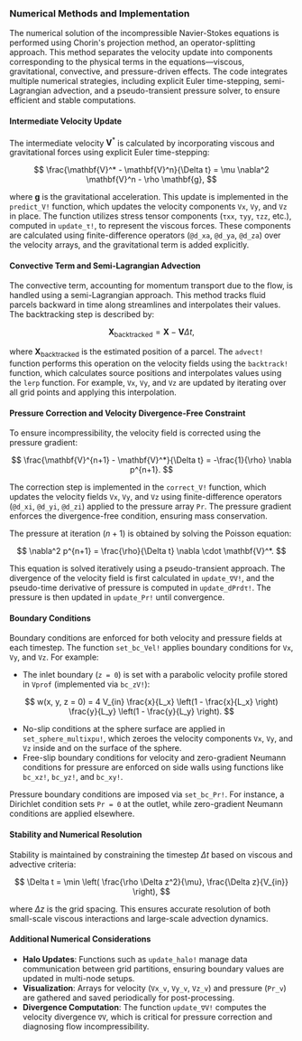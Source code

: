 ### Numerical Methods and Implementation
The numerical solution of the incompressible Navier-Stokes equations is performed using Chorin's projection method, an operator-splitting approach. This method separates the velocity update into components corresponding to the physical terms in the equations—viscous, gravitational, convective, and pressure-driven effects. The code integrates multiple numerical strategies, including explicit Euler time-stepping, semi-Lagrangian advection, and a pseudo-transient pressure solver, to ensure efficient and stable computations.

#### Intermediate Velocity Update

The intermediate velocity $\mathbf{V}^*$ is calculated by incorporating viscous and gravitational forces using explicit Euler time-stepping:

$$
\frac{\mathbf{V}^* - \mathbf{V}^n}{\Delta t} = \mu \nabla^2 \mathbf{V}^n - \rho \mathbf{g},
$$

where $\mathbf{g}$ is the gravitational acceleration. This update is implemented in the `predict_V!` function, which updates the velocity components `Vx`, `Vy`, and `Vz` in place. The function utilizes stress tensor components (`τxx`, `τyy`, `τzz`, etc.), computed in `update_τ!`, to represent the viscous forces. These components are calculated using finite-difference operators (`@d_xa`, `@d_ya`, `@d_za`) over the velocity arrays, and the gravitational term is added explicitly.

#### Convective Term and Semi-Lagrangian Advection

The convective term, accounting for momentum transport due to the flow, is handled using a semi-Lagrangian approach. This method tracks fluid parcels backward in time along streamlines and interpolates their values. The backtracking step is described by:

$$
\mathbf{X}_{\text{backtracked}} = \mathbf{X} - \mathbf{V} \Delta t,
$$

where $\mathbf{X}_{\text{backtracked}}$ is the estimated position of a parcel. The `advect!` function performs this operation on the velocity fields using the `backtrack!` function, which calculates source positions and interpolates values using the `lerp` function. For example, `Vx`, `Vy`, and `Vz` are updated by iterating over all grid points and applying this interpolation.

#### Pressure Correction and Velocity Divergence-Free Constraint

To ensure incompressibility, the velocity field is corrected using the pressure gradient:

$$
\frac{\mathbf{V}^{n+1} - \mathbf{V}^*}{\Delta t} = -\frac{1}{\rho} \nabla p^{n+1}.
$$

The correction step is implemented in the `correct_V!` function, which updates the velocity fields `Vx`, `Vy`, and `Vz` using finite-difference operators (`@d_xi`, `@d_yi`, `@d_zi`) applied to the pressure array `Pr`. The pressure gradient enforces the divergence-free condition, ensuring mass conservation.

The pressure at iteration $(n+1)$ is obtained by solving the Poisson equation:

$$
\nabla^2 p^{n+1} = \frac{\rho}{\Delta t} \nabla \cdot \mathbf{V}^*.
$$

This equation is solved iteratively using a pseudo-transient approach. The divergence of the velocity field is first calculated in `update_∇V!`, and the pseudo-time derivative of pressure is computed in `update_dPrdτ!`. The pressure is then updated in `update_Pr!` until convergence.

#### Boundary Conditions

Boundary conditions are enforced for both velocity and pressure fields at each timestep. The function `set_bc_Vel!` applies boundary conditions for `Vx`, `Vy`, and `Vz`. For example:
- The inlet boundary (`z = 0`) is set with a parabolic velocity profile stored in `Vprof` (implemented via `bc_zV!`):

$$ 
w(x, y, z = 0) = 4 V_{in} \frac{x}{L_x} \left(1 - \frac{x}{L_x} \right) \frac{y}{L_y} \left(1 - \frac{y}{L_y} \right).
$$
  
- No-slip conditions at the sphere surface are applied in `set_sphere_multixpu!`, which zeroes the velocity components `Vx`, `Vy`, and `Vz` inside and on the surface of the sphere.
- Free-slip boundary conditions for velocity and zero-gradient Neumann conditions for pressure are enforced on side walls using functions like `bc_xz!`, `bc_yz!`, and `bc_xy!`.

Pressure boundary conditions are imposed via `set_bc_Pr!`. For instance, a Dirichlet condition sets `Pr = 0` at the outlet, while zero-gradient Neumann conditions are applied elsewhere.

#### Stability and Numerical Resolution

Stability is maintained by constraining the timestep $\Delta t$ based on viscous and advective criteria:

$$
\Delta t = \min \left( \frac{\rho \Delta z^2}{\mu}, \frac{\Delta z}{V_{in}} \right),
$$

where $\Delta z$ is the grid spacing. This ensures accurate resolution of both small-scale viscous interactions and large-scale advection dynamics. 

#### Additional Numerical Considerations

- **Halo Updates**: Functions such as `update_halo!` manage data communication between grid partitions, ensuring boundary values are updated in multi-node setups.
- **Visualization**: Arrays for velocity (`Vx_v`, `Vy_v`, `Vz_v`) and pressure (`Pr_v`) are gathered and saved periodically for post-processing.
- **Divergence Computation**: The function `update_∇V!` computes the velocity divergence `∇V`, which is critical for pressure correction and diagnosing flow incompressibility.


